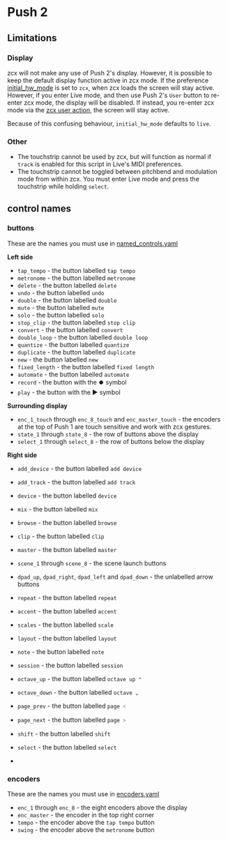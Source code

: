 # Push 2

## Limitations

### Display

zcx will not make any use of Push 2's display.
However, it is possible to keep the default display function active in zcx mode.
If the preference [initial_hw_mode](../file/preferences.md#initial_hw_mode) is set to `zcx`, when zcx loads the screen will stay active.
However, if you enter Live mode, and then use Push 2's `User` button to re-enter zcx mode, the display will be disabled.
If instead, you re-enter zcx mode via the [zcx user action](../../lessons/zcx-user-action.md#hw_mode), the screen will stay active.

Because of this confusing behaviour, `initial_hw_mode` defaults to `live`.

### Other

- The touchstrip cannot be used by zcx, but will function as normal if `track` is enabled for this script in Live's MIDI preferences.
- The touchstrip cannot be toggled between pitchbend and modulation mode from within zcx. You must enter Live mode and press the touchstrip while holding `select`.

## control names

### buttons

These are the names you must use in [named_controls.yaml](../../lessons/getting-started/zcx-concepts.md#named-controls-and-matrix-controls)

**Left side**

- `tap_tempo` - the button labelled `tap tempo`
- `metronome` - the button labelled `metronome`
- `delete` - the button labelled `delete`
- `undo` - the button labelled `undo`
- `double` - the button labelled `double`
- `mute` - the button labelled `mute`
- `solo` - the button labelled `solo`
- `stop_clip` - the button labelled `stop clip`
- `convert` - the button labelled `convert`
- `double_loop` - the button labelled `double loop`
- `quantize` - the button labelled `quantize`
- `duplicate` - the button labelled `duplicate`
- `new` - the button labelled `new`
- `fixed_length` - the button labelled `fixed length`
- `automate` - the button labelled `automate`
- `record` - the button with the  ⏺️ symbol
- `play` - the button with the  ▶️ symbol

**Surrounding display**

- `enc_1_touch` through `enc_8_touch` and `enc_master_touch` - the encoders at the top of Push 1 are touch sensitive and work with zcx gestures.
- `state_1` through `state_8` - the row of buttons above the display
- `select_1` through `select_8` - the row of buttons below the display

**Right side**

- `add_device` - the button labelled `add device`
- `add_track` - the button labelled `add track`
- `device` - the button labelled `device`
- `mix` - the button labelled `mix`
- `browse` - the button labelled `browse`
- `clip` - the button labelled `clip`
- `master` - the button labelled `master`
- `scene_1` through `scene_8` - the scene launch buttons
- `dpad_up`, `dpad_right`, `dpad_left` and `dpad_down` - the unlabelled arrow buttons
- `repeat` - the button labelled `repeat`
- `accent` - the button labelled `accent`
- `scales` - the button labelled `scale`
- `layout` - the button labelled `layout`
- `note` - the button labelled `note`
- `session` - the button labelled `session`
- `octave_up` - the button labelled `octave up ⌃`
- `octave_down` - the button labelled `octave ⌄`
- `page_prev` - the button labelled `page ˂`
- `page_next` - the button labelled `page ˃`

- `shift` - the button labelled `shift`
- `select` - the button labelled `select`
- 
### encoders

These are the names you must use in [encoders.yaml](../encoder.md)

- `enc_1` through `enc_8` - the eight encoders above the display
- `enc_master` - the encoder in the top right corner
- `tempo` - the encoder above the `tap tempo` button
- `swing` - the encoder above the `metronome` button
